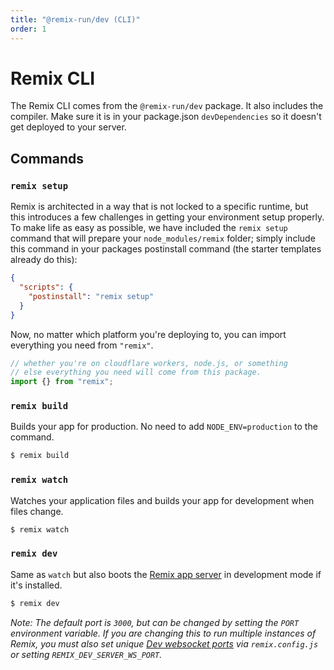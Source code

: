 ```yaml
---
title: "@remix-run/dev (CLI)"
order: 1
---
```


# Remix CLI

The Remix CLI comes from the `@remix-run/dev` package. It also includes the compiler. Make sure it is in your package.json `devDependencies` so it doesn't get deployed to your server.

## Commands

### `remix setup`

Remix is architected in a way that is not locked to a specific runtime, but this introduces a few challenges in getting your environment setup properly. To make life as easy as possible, we have included the `remix setup` command that will prepare your `node_modules/remix` folder; simply include this command in your packages postinstall command (the starter templates already do this):

```json
{
  "scripts": {
    "postinstall": "remix setup"
  }
}
```

Now, no matter which platform you're deploying to, you can import everything you need from `"remix"`.

```js
// whether you're on cloudflare workers, node.js, or something
// else everything you need will come from this package.
import {} from "remix";
```

### `remix build`

Builds your app for production. No need to add `NODE_ENV=production` to the command.

```sh
$ remix build
```

### `remix watch`

Watches your application files and builds your app for development when files change.

```sh
$ remix watch
```

### `remix dev`

Same as `watch` but also boots the [Remix app server](serve.md) in development mode if it's installed.

```sh
$ remix dev
```

*Note: The default port is `3000`, but can be changed by setting the `PORT` environment variable. If you are changing this to run multiple instances of Remix, you must also set unique [Dev websocket ports](https://remix.run/docs/en/v1/api/conventions#devserverport) via `remix.config.js` or setting `REMIX_DEV_SERVER_WS_PORT`.*
